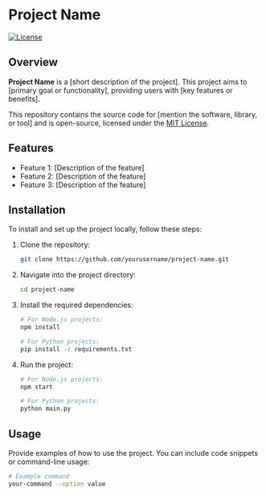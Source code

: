 
# Project Name

[![License](https://img.shields.io/badge/license-MIT-blue.svg)](LICENSE)

## Overview

**Project Name** is a [short description of the project]. This project aims to [primary goal or functionality], providing users with [key features or benefits].

This repository contains the source code for [mention the software, library, or tool] and is open-source, licensed under the [MIT License](LICENSE).

## Features

- Feature 1: [Description of the feature]
- Feature 2: [Description of the feature]
- Feature 3: [Description of the feature]

## Installation

To install and set up the project locally, follow these steps:

1. Clone the repository:
    ```bash
    git clone https://github.com/yourusername/project-name.git
    ```

2. Navigate into the project directory:
    ```bash
    cd project-name
    ```

3. Install the required dependencies:
    ```bash
    # For Node.js projects:
    npm install

    # For Python projects:
    pip install -r requirements.txt
    ```

4. Run the project:
    ```bash
    # For Node.js projects:
    npm start

    # For Python projects:
    python main.py
    ```

## Usage

Provide examples of how to use the project. You can include code snippets or command-line usage:

```bash
# Example command
your-command --option value
